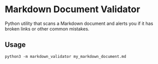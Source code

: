 # Markdown Document Validator

Python utility that scans a Markdown document and alerts you if it has broken
links or other common mistakes.

## Usage

```
python3 -m markdown_validator my_markdown_document.md
```


[Google Home]: http://www.google.com/webhp?a=1&b=2%20+3?#c_d
[Google Home]: http://www.google.com/webhp?a=1&b=2%20+3?#c_d
